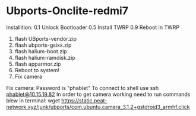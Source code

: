 # Ubports-Onclite-redmi7

Installition:
0.1 Unlock Bootloader
0.5 Install TWRP 
0.9 Reboot in TWRP
1. flash UBports-vendor.zip
2. flash ubports-gsixx.zip
3. flash halium-boot.zip
4. flash halium-ramdisk.zip
5. flash apparmor.zip
6. Reboot to system!
7. Fix camera

Fix camera:
    Password is "phablet"
    To connect to shell use ssh phablet@10.15.19.82
    In order to get camera working need to run commands blew in terminal:
wget https://static.peat-network.xyz/junk/ubports/com.ubuntu.camera_3.1.2+gstdroid3_armhf.click
